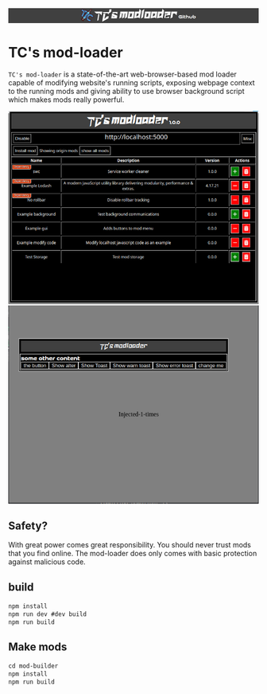 <center>
    <img src="./assets/images/modloader.png"></img>
</center>

# TC's mod-loader
`TC's mod-loader` is a state-of-the-art web-browser-based mod loader capable of modifying website's running scripts, exposing webpage context to the running mods and giving ability to use browser background script which makes mods really powerful. 
<center>
    <img src="./assets/images/modloaderpopup.png"></img>
    <img src="./assets/images/webpage-gui.png"></img>
</center>

## Safety?
With great power comes great responsibility. You should never trust mods that you find online. The mod-loader does only comes with basic protection against malicious code.

## build
```
npm install
npm run dev #dev build
npm run build
```

## Make mods
```
cd mod-builder
npm install
npm run build
```
